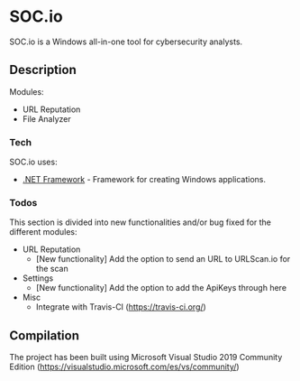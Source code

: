 # SOC.&#8203;io

SOC.&#8203;io is a Windows all-in-one tool for cybersecurity analysts.

## Description
Modules:
* URL Reputation
* File Analyzer

### Tech

SOC.&#8203;io uses:

* [.NET Framework](https://dotnet.microsoft.com/download/dotnet-framework/net472) - Framework for creating Windows applications.

### Todos
This section is divided into new functionalities and/or bug fixed for the different modules: 
 - URL Reputation
    - [New functionality] Add the option to send an URL to URLScan.io for the scan
- Settings
    - [New functionality] Add the option to add the ApiKeys through here
- Misc
    - Integrate with Travis-CI (https://travis-ci.org/)
    
## Compilation

The project has been built using Microsoft Visual Studio 2019 Community Edition (https://visualstudio.microsoft.com/es/vs/community/)


